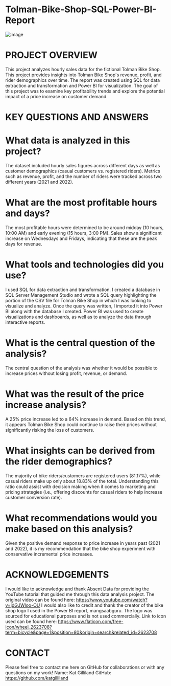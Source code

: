 # Tolman-Bike-Shop-SQL-Power-BI-Report
![image](https://github.com/user-attachments/assets/6878ab27-76fc-4b79-a82a-2917bfb711ab)


# PROJECT OVERVIEW
This project analyzes hourly sales data for the fictional Tolman Bike Shop. This project provides insights into Tolman Bike Shop's revenue, profit, and rider demographics over time. The report was created using SQL for data extraction and transformation and Power BI for visualization. The goal of this project was to examine key profitability trends and explore the potential impact of a price increase on customer demand.

# KEY QUESTIONS AND ANSWERS
# What data is analyzed in this project?
The dataset included hourly sales figures across different days as well as customer demographics (casual customers vs. registered riders). Metrics such as revenue, profit, and the number of riders were tracked across two different years (2021 and 2022).

# What are the most profitable hours and days?
The most profitable hours were determined to be around midday (10 hours, 10:00 AM) and early evening (15 hours, 3:00 PM). Sales show a significant increase on Wednesdays and Fridays, indicating that these are the peak days for revenue.

# What tools and technologies did you use?
I used SQL for data extraction and transformation. I created a database in SQL Server Management Studio and wrote a SQL query highlighting the portion of the CSV file for Tolman Bike Shop in which I was looking to visualize and analyze. Once the query was written, I imported it into Power BI along with the database I created. Power BI was used to create visualizations and dashboards, as well as to analyze the data through interactive reports.

# What is the central question of the analysis?
The central question of the analysis was whether it would be possible to increase prices without losing profit, revenue, or demand.

# What was the result of the price increase analysis?
A 25% price increase led to a 64% increase in demand. Based on this trend, it appears Tolman Bike Shop could continue to raise their prices without significantly risking the loss of customers.

# What insights can be derived from the rider demographics?
The majority of bike riders/customers are registered users (81.17%), while casual riders make up only about 18.83% of the total. Understanding this ratio could assist with decision making when it comes to marketing and pricing strategies (i.e., offering discounts for casual riders to help increase customer conversion rate).

# What recommendations would you make based on this analysis?
Given the positive demand response to price increase in years past (2021 and 2022), it is my recommendation that the bike shop experiment with conservative incremental price increases. 

# ACKNOWLEDGEMENTS
I would like to acknowledge and thank Absent Data for providing the YouTube tutorial that guided me through this data analysis project. The original video can be found here: https://www.youtube.com/watch?v=jdGJWloo-OU
I would also like to credit and thank the creator of the bike shop logo I used in the Power BI report, mangsaabguru. The logo was sourced for educational purposes and is not used commercially. Link to icon used can be found here: https://www.flaticon.com/free-icon/wheel_2623708?term=bicycle&page=1&position=80&origin=search&related_id=2623708

# CONTACT
Please feel free to contact me here on GitHub for collaborations or with any questions on my work! 
Name: Kat Gilliland
GitHub: https://github.com/katgilliland

